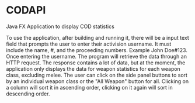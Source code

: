 # CODAPI
Java FX Application to display COD statistics

To use the application, after building and running it, there will be a input text field that prompts the user to
enter their activision username.  It must include the name, #, and the proceeding numbers. Example John Doe#123.
Once entering the username. The program will retrieve the data through an HTTP request. The response contains
a lot of data, but at the moment, the application only displays the data for weapon statistics for each weapon class,
excluding melee. The user can click on the side panel buttons to sort by an individual weapon class or the "All Weapon"
button for all. Clicking on a column will sort it in ascending order, clicking on it again will sort in descending order.
